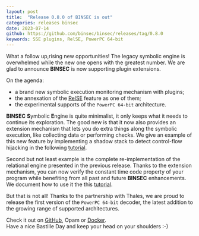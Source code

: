 ```yaml
---
layout: post
title:  "Release 0.8.0 of BINSEC is out"
categories: releases binsec
date: 2023-07-14
github: https://github.com/binsec/binsec/releases/tag/0.8.0
keywords: SSE plugins, RelSE, PowerPC 64-bit
---
```


What a follow up,rising new opportunities!
The legacy symbolic engine is overwhelmed while the new one opens with the greatest number. We are glad to announce **BINSEC** is now supporting plugin extensions.

On the agenda:
- a brand new symbolic execution monitoring mechanism with plugins;
- the annexation of the [RelSE](https://binsec.github.io/assets/publications/papers/2022-tops.pdf) feature as one of them;
- the experimental supports of the `PowerPC 64-bit` architecture.

**BINSEC** **S**ymbolic **E**ngine is quite minimalist, it only keeps what it needs to continue its exploration. The good new is that it now also provides an extension mechanism that lets you do extra things along the symbolic execution, like collecting data or performing checks. We give an example of this new feature by implementing a shadow stack to detect control-flow hijacking in the following [tutorial](https://github.com/binsec/binsec/blob/master/doc/sse/plugins.md).

Second but not least example is the complete re-implementation of the relational engine presented in the previous release. Thanks to the extension mechanism, you can now verify the constant time code property of your program while benefiting from all past and future **BINSEC** enhancements. We document how to use it the this [tutorial](https://github.com/binsec/binsec/blob/master/doc/sse/relse.md).

But that is not all! Thanks to the partnership with Thales, we are proud to release the first version of the `PowerPC 64-bit` decoder, the latest addition to the growing range of supported architectures.

Check it out on [GitHub](https://github.com/binsec/binsec), Opam or [Docker](https://hub.docker.com/r/binsec/binsec).  
Have a nice Bastille Day and keep your head on your shoulders :-) 
